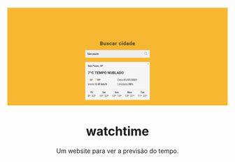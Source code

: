 <p align="center">
<img src="./assets/img/screenshot.png" alt="watchtime screenshot">
</p>
<h1 align="center">watchtime</h1>
<p align="center">
Um website para ver a previsão do tempo.
</p>